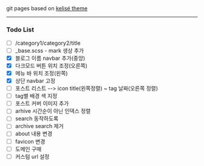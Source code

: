 ## 

git pages based on [kelisé theme](https://github.com/piharpi/jekyll-klise)

---

### Todo List
- [ ] /category1/category2/title
- [ ] _base.scss - mark 생상 추가 
- [x] 블로그 이름 navbar 추가(중앙)
- [x] 다크모드 버튼 위치 조정(오른쪽)
- [x] 메뉴 바 위치 조정(왼쪽)
- [x] 상단 navbar 고정
- [ ] 포스트 리스트 --> icon title(왼쪽정렬) ~ tag 날짜(오른쪽 정렬)  
- [ ] tag별 배경 색 지정
- [ ] 포스트 커버 이미지 추가
- [ ] arhive 시간순이 아닌 인덱스 정렬
- [ ] search 동작하도록
- [ ] archive search 제거
- [ ] about 내용 변경
- [ ] favicon 변경
- [ ] 도메인 구매
- [ ] 커스텀 url 설정
